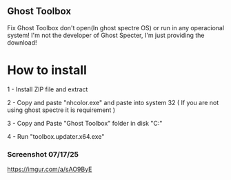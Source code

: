 ## Ghost Toolbox
Fix Ghost Toolbox don't open(In ghost spectre OS) or run in any operacional system!
I'm not the developer of Ghost Specter, I'm just providing the download!

# How to install

1 - Install ZIP file and extract

2 - Copy and paste "nhcolor.exe" and paste into system 32 ( If you are not using ghost spectre it is requirement )

3 - Copy and Paste "Ghost Toolbox" folder in disk "C:"

4 - Run "toolbox.updater.x64.exe"

### Screenshot 07/17/25
https://imgur.com/a/sAO9ByE

